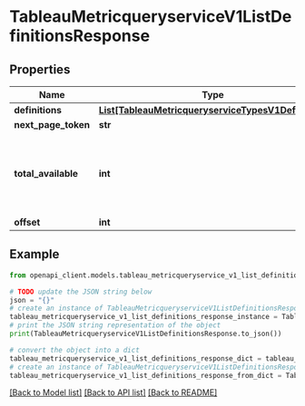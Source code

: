 # TableauMetricqueryserviceV1ListDefinitionsResponse


## Properties

Name | Type | Description | Notes
------------ | ------------- | ------------- | -------------
**definitions** | [**List[TableauMetricqueryserviceTypesV1Definition]**](TableauMetricqueryserviceTypesV1Definition.md) |  | [optional] 
**next_page_token** | **str** |  | [optional] 
**total_available** | **int** | If available, specifies the total number of items in a requested list | [optional] 
**offset** | **int** |  | [optional] 

## Example

```python
from openapi_client.models.tableau_metricqueryservice_v1_list_definitions_response import TableauMetricqueryserviceV1ListDefinitionsResponse

# TODO update the JSON string below
json = "{}"
# create an instance of TableauMetricqueryserviceV1ListDefinitionsResponse from a JSON string
tableau_metricqueryservice_v1_list_definitions_response_instance = TableauMetricqueryserviceV1ListDefinitionsResponse.from_json(json)
# print the JSON string representation of the object
print(TableauMetricqueryserviceV1ListDefinitionsResponse.to_json())

# convert the object into a dict
tableau_metricqueryservice_v1_list_definitions_response_dict = tableau_metricqueryservice_v1_list_definitions_response_instance.to_dict()
# create an instance of TableauMetricqueryserviceV1ListDefinitionsResponse from a dict
tableau_metricqueryservice_v1_list_definitions_response_from_dict = TableauMetricqueryserviceV1ListDefinitionsResponse.from_dict(tableau_metricqueryservice_v1_list_definitions_response_dict)
```
[[Back to Model list]](../README.md#documentation-for-models) [[Back to API list]](../README.md#documentation-for-api-endpoints) [[Back to README]](../README.md)



